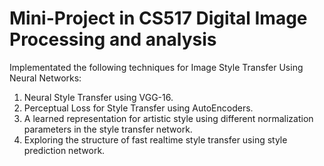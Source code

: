 # Mini-Project in CS517 Digital Image Processing and analysis

Implementated the following techniques for Image Style Transfer Using Neural Networks:
1. Neural Style Transfer using VGG-16.
2. Perceptual Loss for Style Transfer using AutoEncoders.
3. A learned representation for artistic style using different normalization parameters in the style transfer network.
4. Exploring the structure of fast realtime style transfer using style prediction network.
